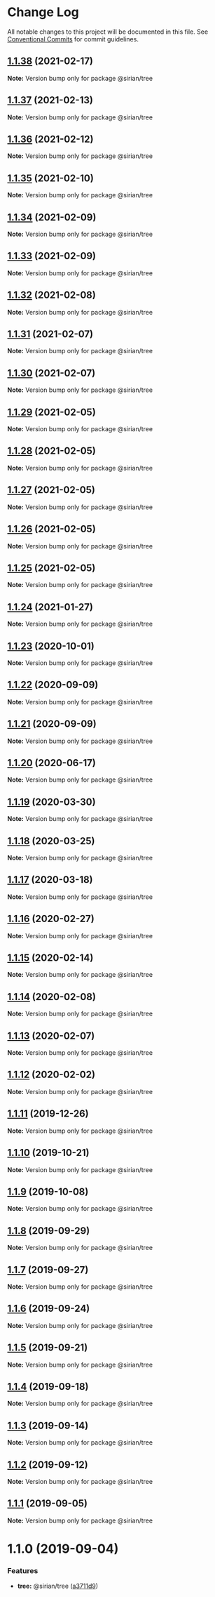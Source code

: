 # Change Log

All notable changes to this project will be documented in this file.
See [Conventional Commits](https://conventionalcommits.org) for commit guidelines.

## [1.1.38](https://github.com/sirian/js/compare/@sirian/tree@1.1.37...@sirian/tree@1.1.38) (2021-02-17)

**Note:** Version bump only for package @sirian/tree





## [1.1.37](https://github.com/sirian/js/compare/@sirian/tree@1.1.36...@sirian/tree@1.1.37) (2021-02-13)

**Note:** Version bump only for package @sirian/tree





## [1.1.36](https://github.com/sirian/js/compare/@sirian/tree@1.1.35...@sirian/tree@1.1.36) (2021-02-12)

**Note:** Version bump only for package @sirian/tree





## [1.1.35](https://github.com/sirian/js/compare/@sirian/tree@1.1.34...@sirian/tree@1.1.35) (2021-02-10)

**Note:** Version bump only for package @sirian/tree





## [1.1.34](https://github.com/sirian/js/compare/@sirian/tree@1.1.33...@sirian/tree@1.1.34) (2021-02-09)

**Note:** Version bump only for package @sirian/tree





## [1.1.33](https://github.com/sirian/js/compare/@sirian/tree@1.1.32...@sirian/tree@1.1.33) (2021-02-09)

**Note:** Version bump only for package @sirian/tree





## [1.1.32](https://github.com/sirian/js/compare/@sirian/tree@1.1.31...@sirian/tree@1.1.32) (2021-02-08)

**Note:** Version bump only for package @sirian/tree





## [1.1.31](https://github.com/sirian/js/compare/@sirian/tree@1.1.30...@sirian/tree@1.1.31) (2021-02-07)

**Note:** Version bump only for package @sirian/tree





## [1.1.30](https://github.com/sirian/js/compare/@sirian/tree@1.1.29...@sirian/tree@1.1.30) (2021-02-07)

**Note:** Version bump only for package @sirian/tree





## [1.1.29](https://github.com/sirian/js/compare/@sirian/tree@1.1.28...@sirian/tree@1.1.29) (2021-02-05)

**Note:** Version bump only for package @sirian/tree





## [1.1.28](https://github.com/sirian/js/compare/@sirian/tree@1.1.27...@sirian/tree@1.1.28) (2021-02-05)

**Note:** Version bump only for package @sirian/tree





## [1.1.27](https://github.com/sirian/js/compare/@sirian/tree@1.1.26...@sirian/tree@1.1.27) (2021-02-05)

**Note:** Version bump only for package @sirian/tree





## [1.1.26](https://github.com/sirian/js/compare/@sirian/tree@1.1.25...@sirian/tree@1.1.26) (2021-02-05)

**Note:** Version bump only for package @sirian/tree





## [1.1.25](https://github.com/sirian/js/compare/@sirian/tree@1.1.24...@sirian/tree@1.1.25) (2021-02-05)

**Note:** Version bump only for package @sirian/tree





## [1.1.24](https://github.com/sirian/js/compare/@sirian/tree@1.1.23...@sirian/tree@1.1.24) (2021-01-27)

**Note:** Version bump only for package @sirian/tree





## [1.1.23](https://github.com/sirian/js/compare/@sirian/tree@1.1.22...@sirian/tree@1.1.23) (2020-10-01)

**Note:** Version bump only for package @sirian/tree





## [1.1.22](https://github.com/sirian/js/compare/@sirian/tree@1.1.21...@sirian/tree@1.1.22) (2020-09-09)

**Note:** Version bump only for package @sirian/tree





## [1.1.21](https://github.com/sirian/js/compare/@sirian/tree@1.1.20...@sirian/tree@1.1.21) (2020-09-09)

**Note:** Version bump only for package @sirian/tree





## [1.1.20](https://github.com/sirian/js/compare/@sirian/tree@1.1.19...@sirian/tree@1.1.20) (2020-06-17)

**Note:** Version bump only for package @sirian/tree





## [1.1.19](https://github.com/sirian/js/compare/@sirian/tree@1.1.18...@sirian/tree@1.1.19) (2020-03-30)

**Note:** Version bump only for package @sirian/tree





## [1.1.18](https://github.com/sirian/js/compare/@sirian/tree@1.1.17...@sirian/tree@1.1.18) (2020-03-25)

**Note:** Version bump only for package @sirian/tree





## [1.1.17](https://github.com/sirian/js/compare/@sirian/tree@1.1.16...@sirian/tree@1.1.17) (2020-03-18)

**Note:** Version bump only for package @sirian/tree





## [1.1.16](https://github.com/sirian/js/compare/@sirian/tree@1.1.15...@sirian/tree@1.1.16) (2020-02-27)

**Note:** Version bump only for package @sirian/tree





## [1.1.15](https://github.com/sirian/js/compare/@sirian/tree@1.1.14...@sirian/tree@1.1.15) (2020-02-14)

**Note:** Version bump only for package @sirian/tree





## [1.1.14](https://github.com/sirian/js/compare/@sirian/tree@1.1.13...@sirian/tree@1.1.14) (2020-02-08)

**Note:** Version bump only for package @sirian/tree





## [1.1.13](https://github.com/sirian/js/compare/@sirian/tree@1.1.12...@sirian/tree@1.1.13) (2020-02-07)

**Note:** Version bump only for package @sirian/tree





## [1.1.12](https://github.com/sirian/js/compare/@sirian/tree@1.1.11...@sirian/tree@1.1.12) (2020-02-02)

**Note:** Version bump only for package @sirian/tree





## [1.1.11](https://github.com/sirian/js/compare/@sirian/tree@1.1.10...@sirian/tree@1.1.11) (2019-12-26)

**Note:** Version bump only for package @sirian/tree





## [1.1.10](https://github.com/sirian/js/compare/@sirian/tree@1.1.9...@sirian/tree@1.1.10) (2019-10-21)

**Note:** Version bump only for package @sirian/tree





## [1.1.9](https://github.com/sirian/js/compare/@sirian/tree@1.1.8...@sirian/tree@1.1.9) (2019-10-08)

**Note:** Version bump only for package @sirian/tree





## [1.1.8](https://github.com/sirian/js/compare/@sirian/tree@1.1.7...@sirian/tree@1.1.8) (2019-09-29)

**Note:** Version bump only for package @sirian/tree





## [1.1.7](https://github.com/sirian/js/compare/@sirian/tree@1.1.6...@sirian/tree@1.1.7) (2019-09-27)

**Note:** Version bump only for package @sirian/tree





## [1.1.6](https://github.com/sirian/js/compare/@sirian/tree@1.1.5...@sirian/tree@1.1.6) (2019-09-24)

**Note:** Version bump only for package @sirian/tree





## [1.1.5](https://github.com/sirian/js/compare/@sirian/tree@1.1.4...@sirian/tree@1.1.5) (2019-09-21)

**Note:** Version bump only for package @sirian/tree





## [1.1.4](https://github.com/sirian/js/compare/@sirian/tree@1.1.3...@sirian/tree@1.1.4) (2019-09-18)

**Note:** Version bump only for package @sirian/tree





## [1.1.3](https://github.com/sirian/js/compare/@sirian/tree@1.1.2...@sirian/tree@1.1.3) (2019-09-14)

**Note:** Version bump only for package @sirian/tree





## [1.1.2](https://github.com/sirian/js/compare/@sirian/tree@1.1.1...@sirian/tree@1.1.2) (2019-09-12)

**Note:** Version bump only for package @sirian/tree





## [1.1.1](https://github.com/sirian/js/compare/@sirian/tree@1.1.0...@sirian/tree@1.1.1) (2019-09-05)

**Note:** Version bump only for package @sirian/tree





# 1.1.0 (2019-09-04)


### Features

* **tree:** @sirian/tree ([a3711d9](https://github.com/sirian/js/commit/a3711d9))
